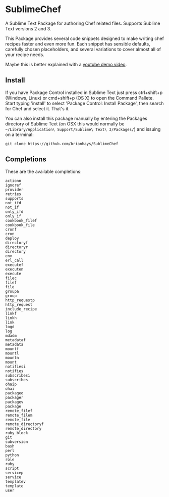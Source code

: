 SublimeChef
===========

A Sublime Text Package for authoring Chef related files. Supports Sublime Text versions 2 and 3.

This Package provides several code snippets designed to make writing chef recipes faster and even more fun.
Each snippet has sensible defaults, carefully chosen placeholders, and several variations to cover almost all of your recipe needs.

Maybe this is better explained with a [youtube demo video](http://www.youtube.com/watch?v=4VtDj_ar1Xg).


Install
-------

If you have Package Control installed in Sublime Text just press ctrl+shift+p (Windows, Linux) or cmd+shift+p (OS X) to open the Command Pallete.
Start typing 'install' to select 'Package Control: Install Package', then search for Chef and select it. That's it.

You can also install this package manually by entering the Packages directory of Sublime Text (on OSX this would normally be `~/Library/Application\ Support/Sublime\ Text\ 3/Packages/`) and issuing on a terminal:

    git clone https://github.com/brianhays/SublimeChef



Completions
-----------

These are the available completions:

    actionn
    ignoref
	provider
	retries
	supports
	not_ifd
	not_if
	only_ifd
	only_if
	cookbook_filef
	cookbook_file
	cronf
	cron
	deploy
	directoryf
	directoryr
	directory
	env
	erl_call
	executef
	executen
	execute
	filec
	filef
	file
	groupa
	group
	http_requestp
	http_request
	include_recipe
	linkf
	linkh
	link
	logd
	log
	mdadm
	metadataf
	metadata
	mountf
	mountl
	mountn
	mount
	notifiesi
	notifies
	subscribesi
	subscribes
	ohaip
	ohai
	packageo
	packager
	packagev
	package
	remote_filef
	remote_filem
	remote_file
	remote_directoryf
	remote_directory
	ruby_block
	git
	subversion
	bash
	perl
	python
	role
	ruby
	script
	servicep
	service
	templatev
	template
	user
